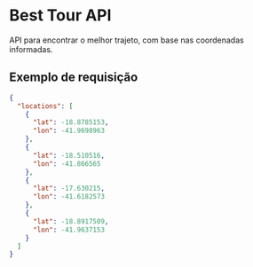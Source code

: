 # Best Tour API

API para encontrar o melhor trajeto, com base nas coordenadas informadas.

## Exemplo de requisição
```json
{
  "locations": [
    {
      "lat": -18.8785153,
      "lon": -41.9698963
    },
    {
      "lat": -18.510516,
      "lon": -41.866565
    },
    {
      "lat": -17.630215,
      "lon": -41.6182573
    },
    {
      "lat": -18.8917509,
      "lon": -41.9637153
    }
  ]
}
```
